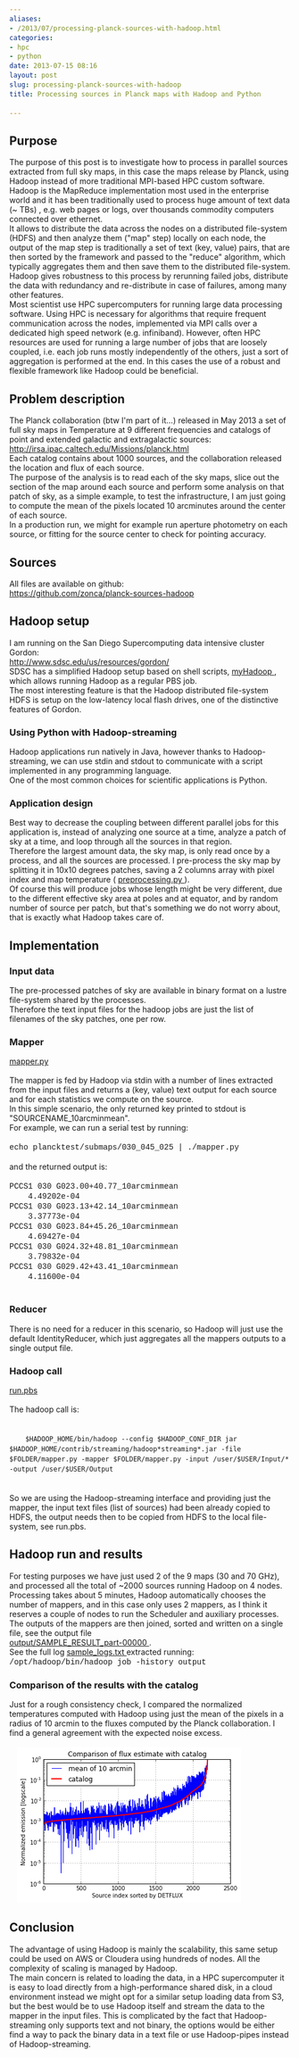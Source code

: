 ```yaml
---
aliases:
- /2013/07/processing-planck-sources-with-hadoop.html
categories:
- hpc
- python
date: 2013-07-15 08:16
layout: post
slug: processing-planck-sources-with-hadoop
title: Processing sources in Planck maps with Hadoop and Python

---
```


<h2>
 Purpose
</h2>
<div>
 The purpose of this post is to investigate how to process in parallel sources extracted from full sky maps, in this case the maps release by Planck, using Hadoop instead of more traditional MPI-based HPC custom software.
</div>
<div>
 Hadoop is the MapReduce implementation most used in the enterprise world and it has been traditionally used to process huge amount of text data (~ TBs) , e.g. web pages or logs, over thousands commodity computers connected over ethernet.
</div>
<div>
 It allows to distribute the data across the nodes on a distributed file-system (HDFS) and then analyze them ("map" step) locally on each node, the output of the map step is traditionally a set of text (key, value) pairs, that are then sorted by the framework and passed to the "reduce" algorithm, which typically aggregates them and then save them to the distributed file-system.
</div>
<div>
 Hadoop gives robustness to this process by rerunning failed jobs, distribute the data with redundancy and re-distribute in case of failures, among many other features.
</div>
<div>
 Most scientist use HPC supercomputers for running large data processing software. Using HPC is necessary for algorithms that require frequent communication across the nodes, implemented via MPI calls over a dedicated high speed network (e.g. infiniband). However, often HPC resources are used for running a large number of jobs that are loosely coupled, i.e. each job runs mostly independently of the others, just a sort of aggregation is performed at the end. In this cases the use of a robust and flexible framework like Hadoop could be beneficial.
</div>
<div>
 <a name="more">
 </a>
</div>
<h2>
 Problem description
</h2>
<div>
 The Planck collaboration (btw I'm part of it...) released in May 2013 a set of full sky maps in Temperature at 9 different frequencies and catalogs of point and extended galactic and extragalactic sources:
</div>
<div>
 <a href="http://irsa.ipac.caltech.edu/Missions/planck.html">
  http://irsa.ipac.caltech.edu/Missions/planck.html
 </a>
</div>
<div>
 Each catalog contains about 1000 sources, and the collaboration released the location and flux of each source.
</div>
<div>
 The purpose of the analysis is to read each of the sky maps, slice out the section of the map around each source and perform some analysis on that patch of sky, as a simple example, to test the infrastructure, I am just going to compute the mean of the pixels located 10 arcminutes around the center of each source.
</div>
<div>
 In a production run, we might for example run aperture photometry on each source, or fitting for the source center to check for pointing accuracy.
</div>
<h2>
 Sources
</h2>
All files are available on github:
<br/>
<div>
 <a href="https://github.com/zonca/planck-sources-hadoop">
  https://github.com/zonca/planck-sources-hadoop
 </a>
</div>
<h2>
 Hadoop setup
</h2>
<div>
 I am running on the San Diego Supercomputing data intensive cluster Gordon:
</div>
<div>
 <a href="http://www.sdsc.edu/us/resources/gordon/">
  http://www.sdsc.edu/us/resources/gordon/
 </a>
</div>
<div>
 SDSC has a simplified Hadoop setup based on shell scripts,
 <a href="http://www.sdsc.edu/us/resources/gordon/gordon_hadoop.html">
  myHadoop
 </a>
 , which allows running Hadoop as a regular PBS job.
</div>
<div>
 The most interesting feature is that the Hadoop distributed file-system HDFS is setup on the low-latency local flash drives, one of the distinctive features of Gordon.
</div>
<h3>
 Using Python with Hadoop-streaming
</h3>
<div>
 Hadoop applications run natively in Java, however thanks to Hadoop-streaming, we can use stdin and stdout to communicate with a script implemented in any programming language.
</div>
<div>
 One of the most common choices for scientific applications is Python.
</div>
<h3>
 Application design
</h3>
<div>
 Best way to decrease the coupling between different parallel jobs for this application is, instead of analyzing one source at a time, analyze a patch of sky at a time, and loop through all the sources in that region.
</div>
<div>
 Therefore the largest amount data, the sky map, is only read once by a process, and all the sources are processed. I pre-process the sky map by splitting it in 10x10 degrees patches, saving a 2 columns array with pixel index and map temperature (
 <a href="https://github.com/zonca/planck-sources-hadoop/blob/master/preprocessing.py">
  preprocessing.py
 </a>
 ).
</div>
<div>
 Of course this will produce jobs whose length might be very different, due to the different effective sky area at poles and at equator, and by random number of source per patch, but that's something we do not worry about, that is exactly what Hadoop takes care of.
</div>
<h2>
 Implementation
</h2>
<h3>
 Input data
</h3>
<div>
 The pre-processed patches of sky are available in binary format on a lustre file-system shared by the processes.
</div>
<div>
 Therefore the text input files for the hadoop jobs are just the list of filenames of the sky patches, one per row.
</div>
<h3>
 Mapper
</h3>
<div>
 <a href="https://github.com/zonca/planck-sources-hadoop/blob/master/mapper.py">
  mapper.py
 </a>
</div>
<div>
 <br/>
</div>
<div>
 The mapper is fed by Hadoop via stdin with a number of lines extracted from the input files and returns a (key, value) text output for each source and for each statistics we compute on the source.
</div>
<div>
 In this simple scenario, the only returned key printed to stdout is "SOURCENAME_10arcminmean".
</div>
<div>
 For example, we can run a serial test by running:
</div>
<div>
 <br/>
</div>
<div>
 <div>
  <span style="font-family: Courier New, Courier, monospace;">
   echo plancktest/submaps/030_045_025 | ./mapper.py
  </span>
 </div>
</div>
<div>
 <span style="font-family: Courier New, Courier, monospace;">
  <br/>
 </span>
</div>
<div>
 <span style="font-family: inherit;">
  and the returned output is:
 </span>
</div>
<div>
 <span style="font-family: inherit;">
  <br/>
 </span>
</div>
<div>
 <div>
  <span style="font-family: Courier New, Courier, monospace;">
   PCCS1 030 G023.00+40.77_10arcminmean
   <span class="Apple-tab-span" style="white-space: pre;">
   </span>
   4.49202e-04
  </span>
 </div>
 <div>
  <span style="font-family: Courier New, Courier, monospace;">
   PCCS1 030 G023.13+42.14_10arcminmean
   <span class="Apple-tab-span" style="white-space: pre;">
   </span>
   3.37773e-04
  </span>
 </div>
 <div>
  <span style="font-family: Courier New, Courier, monospace;">
   PCCS1 030 G023.84+45.26_10arcminmean
   <span class="Apple-tab-span" style="white-space: pre;">
   </span>
   4.69427e-04
  </span>
 </div>
 <div>
  <span style="font-family: Courier New, Courier, monospace;">
   PCCS1 030 G024.32+48.81_10arcminmean
   <span class="Apple-tab-span" style="white-space: pre;">
   </span>
   3.79832e-04
  </span>
 </div>
 <div>
  <span style="font-family: Courier New, Courier, monospace;">
   PCCS1 030 G029.42+43.41_10arcminmean
   <span class="Apple-tab-span" style="white-space: pre;">
   </span>
   4.11600e-04
  </span>
 </div>
 <div style="font-family: inherit;">
  <br/>
 </div>
</div>
<h3>
 Reducer
</h3>
<div>
 There is no need for a reducer in this scenario, so Hadoop will just use the default IdentityReducer, which just aggregates all the mappers outputs to a single output file.
</div>
<h3>
 Hadoop call
</h3>
<div>
 <a href="https://github.com/zonca/planck-sources-hadoop/blob/master/run.pbs">
  run.pbs
 </a>
</div>
<div>
 <br/>
</div>
<div>
 The hadoop call is:
</div>
<div>
 <br/>
</div>
<div>
 <div>
  <span style="font-family: Courier New, Courier, monospace;">
   <code>
    $HADOOP_HOME/bin/hadoop --config $HADOOP_CONF_DIR jar $HADOOP_HOME/contrib/streaming/hadoop*streaming*.jar -file $FOLDER/mapper.py -mapper $FOLDER/mapper.py -input /user/$USER/Input/* -output /user/$USER/Output
   </code>
  </span>
 </div>
</div>
<div>
 <br/>
</div>
<div>
 So we are using the Hadoop-streaming interface and providing just the mapper, the input text files (list of sources) had been already copied to HDFS, the output needs then to be copied from HDFS to the local file-system, see run.pbs.
</div>
<h2>
 Hadoop run and results
</h2>
<div>
 For testing purposes we have just used 2 of the 9 maps (30 and 70 GHz), and processed all the total of ~2000 sources running Hadoop on 4 nodes.
</div>
<div>
 Processing takes about 5 minutes, Hadoop automatically chooses the number of mappers, and in this case only uses 2 mappers, as I think it reserves a couple of nodes to run the Scheduler and auxiliary processes.
</div>
<div>
 The outputs of the mappers are then joined, sorted and written on a single file, see the output file
</div>
<div>
 <a href="https://github.com/zonca/planck-sources-hadoop/blob/master/output/SAMPLE_RESULT_part-00000">
  output/SAMPLE_RESULT_part-00000
 </a>
 .
</div>
<div>
 See the full log
 <a href="https://github.com/zonca/planck-sources-hadoop/blob/master/sample_logs.txt">
  sample_logs.txt
 </a>
 extracted running:
</div>
<div>
 <span style="font-family: Courier New, Courier, monospace;">
  /opt/hadoop/bin/hadoop job -history output
 </span>
</div>
<h3>
 <span style="font-family: inherit;">
  Comparison of the results with the catalog
 </span>
</h3>
<div>
 <span style="font-family: inherit;">
  Just for a rough consistency check, I compared the normalized temperatures computed with Hadoop using just the mean of the pixels in a radius of 10 arcmin to the fluxes computed by the Planck collaboration. I find a general agreement with the expected noise excess.
 </span>
</div>
<div>
 <br/>
 <div class="separator" style="clear: both; text-align: left;">
  <a href="processing-planck-sources-with-hadoop_s1600_download.png" imageanchor="1" style="margin-left: 1em; margin-right: 1em;">
   <img border="0" src="processing-planck-sources-with-hadoop_s1600_download.png"/>
  </a>
 </div>
 <h2>
  Conclusion
 </h2>
 <div>
  The advantage of using Hadoop is mainly the scalability, this same setup could be used on AWS or Cloudera using hundreds of nodes. All the complexity of scaling is managed by Hadoop.
 </div>
 <div>
  The main concern is related to loading the data, in a HPC supercomputer it is easy to load directly from a high-performance shared disk, in a cloud environment instead we might opt for a similar setup loading data from S3, but the best would be to use Hadoop itself and stream the data to the mapper in the input files. This is complicated by the fact that Hadoop-streaming only supports text and not binary, the options would be either find a way to pack the binary data in a text file or use Hadoop-pipes instead of Hadoop-streaming.
 </div>
 <div>
  <br/>
 </div>
 <div class="separator" style="clear: both; text-align: center;">
  <br/>
 </div>
 <div class="separator" style="clear: both; text-align: center;">
  <br/>
 </div>
</div>
